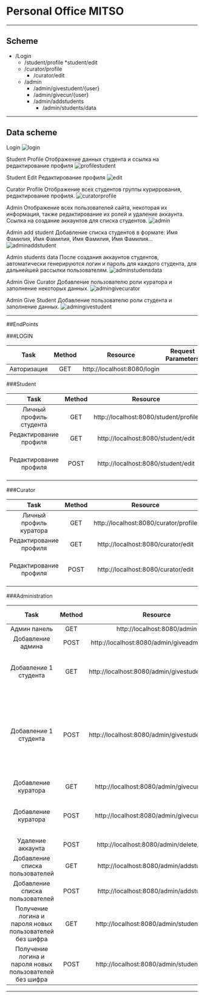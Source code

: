 # Personal Office MITSO

___

## Scheme

* /Login
  * /student/profile
    *student/edit
  * /curator/profile
    * /curator/edit
  * /admin
    * /admin/givestudent/{user}
    * /admin/givecur/{user}
    * /admin/addstudents
      * /admin/students/data

___

## Data scheme

Login
![login](https://i.imgur.com/YWUsvYl.png)

Student Profile
Отображение данных студента и ссылка на редактирование профиля
![profilestudent](https://i.imgur.com/rllZAqj.png)

Student Edit
Редактирование профиля
![edit](https://i.imgur.com/EUYmxgM.png)

Curator Profile
Отображение всех студентов группы куриррования, редактирование профиля.
![curatorprofile](https://i.imgur.com/LPHybpb.png)

Admin
Отображение всех пользователей сайта, некоторая их информация, также редактирование их ролей и удаление аккаунта.
Ссылка на создание аккаунтов для списка студентов.
![admin](https://i.imgur.com/pCKbPET.png)

Admin add student
Добавление списка студентов в формате: Имя Фамилия, Имя Фамилия, Имя Фамилия, Имя Фамилия...
![adminaddstudent](https://i.imgur.com/sJOX2hN.png)

Admin students data
После создания аккаунтов студентов, автоматически генерируются логин и пароль для каждого студента, для дальнейшей рассылки пользователям.
![adminstudensdata](https://i.imgur.com/GEKyKLf.png)

Admin Give Curator
Добавление пользователю роли куратора и заполнение некоторых данных.
![admingivecurator](https://i.imgur.com/vuwk01Z.png)

Admin Give Student
Добавление пользователю роли студента и заполнение данных.
![admingivestudent](https://i.imgur.com/KuN26YI.png)

___

##EndPoints

###LOGIN

| Task | Method | Resource | Request Parameters |
|:----:|:------:|:--------:|:------------------:|
| Авторизация | GET | http://localhost:8080/login | |


###Student

| Task | Method | Resource | Request Parameters |
|:----:|:------:|:--------:|:------------------:|
| Личный профиль студента | GET | http://localhost:8080/student/profile | {"user": user} |
| Редактирование профиля | GET | http://localhost:8080/student/edit | {"user": user} |
| Редактирование профиля | POST | http://localhost:8080/student/edit | {"username":string, "email":string, "oldpassword":string, "password":string} |


###Curator

| Task | Method | Resource | Request Parameters |
|:----:|:------:|:--------:|:------------------:|
| Личный профиль куратора | GET | http://localhost:8080/curator/profile | Authorize user, List<User> |
| Редактирование профиля | GET | http://localhost:8080/curator/edit | Authorize user |
| Редактирование профиля | POST | http://localhost:8080/curator/edit | {"username":string, "email":string, "oldpassword":string, "password":string} |


###Administration

| Task | Method | Resource | Request Parameters |
|:----:|:------:|:--------:|:------------------:|
| Админ панель | GET | http://localhost:8080/admin | {"users": List<User>} |
| Добавление админа | POST | http://localhost:8080/admin/giveadmin/{user} | {"userID": number} |
| Добавление 1 студента | GET | http://localhost:8080/admin/givestudent/{user} | {"userID": number, "studentname": string, "studentsurname": string} |
| Добавление 1 студента | POST | http://localhost:8080/admin/givestudent/{user} | {"userID": number, "curatorname": string, "curatorsurname": string}, "specialization": string, "course": string, "faculty": string, "nameGroup": string,|
| Добавление куратора | GET | http://localhost:8080/admin/givecur/{user} | {"userID": number} |
| Добавление куратора | POST | http://localhost:8080/admin/givecur/{user} | {"userID": number, "lesson": string, "faculty": string, "nameGroup": string|
| Удаление аккаунта | POST | http://localhost:8080/admin/delete/{user} | {"userID": number} |
| Добавление списка пользователей | GET | http://localhost:8080/admin/addstudents | - |
| Добавление списка пользователей | POST | http://localhost:8080/admin/addstudents | {"students": string} |
| Получение логина и пароля новых пользователей без шифра | GET | http://localhost:8080/admin/students/data | "builder": list<string> |
| Получение логина и пароля новых пользователей без шифра | POST | http://localhost:8080/admin/students/data |  |

___


